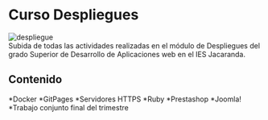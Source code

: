# Curso Despliegues
![despliegue](https://cdn-icons-png.flaticon.com/512/1508/1508878.png)  
Subida de todas las actividades realizadas en el módulo de Despliegues
del grado Superior de Desarrollo de Aplicaciones web en el IES Jacaranda.
## Contenido
*Docker
*GitPages
*Servidores HTTPS
*Ruby
*Prestashop
*Joomla!
*Trabajo conjunto final del trimestre 
